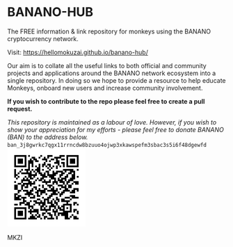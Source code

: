 # BANANO-HUB
The FREE information & link repository for monkeys using the BANANO cryptocurrency network.

Visit: https://hellomokuzai.github.io/banano-hub/

Our aim is to collate all the useful links to both official and community projects and applications around the BANANO network ecosystem into a single repository. In doing so we hope to provide a resource to help educate Monkeys, onboard new users and increase community involvement.

**If you wish to contribute to the repo please feel free to create a pull request.**

*This repository is maintained as a labour of love. However, if you wish to show your appreciation for my efforts - please feel free to donate BANANO (BAN) to the address below.*
`ban_3j8gwrkc7qgx11rrncdw8bzuuo4ojwp3xkawspefm3sbac3s5i6f48dgewfd`
![Donate](https://github.com/HelloMokuzai/banano-hub/blob/main/images/bossQR.png)

MKZI
